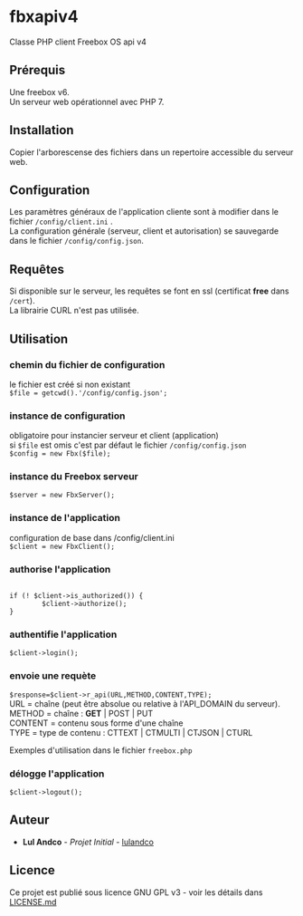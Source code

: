 # fbxapiv4
Classe PHP client Freebox OS api v4  

## Prérequis
Une freebox v6.  
Un serveur web opérationnel avec PHP 7.  

## Installation
Copier l'arborescense des fichiers dans un repertoire accessible du serveur web.  

## Configuration
Les paramètres généraux de l'application cliente sont à modifier dans le fichier ```/config/client.ini``` .  
La configuration générale (serveur, client et autorisation) se sauvegarde dans le fichier ```/config/config.json```.  

## Requêtes
Si disponible sur le serveur, les requêtes se font en ssl (certificat **free** dans ```/cert```).  
La librairie CURL n'est pas utilisée.   

## Utilisation

### chemin du fichier de configuration
le fichier est créé si non existant  
```$file = getcwd().'/config/config.json';```

### instance de configuration
obligatoire pour instancier serveur et client (application)  
si ```$file``` est omis c'est par défaut le fichier ```/config/config.json```  
```$config = new Fbx($file);```

### instance du Freebox serveur
```$server = new FbxServer();```

### instance de l'application
configuration de base dans /config/client.ini  
```$client = new FbxClient();```

### authorise l'application
```$client->is_authorized();

if (! $client->is_authorized()) {
        $client->authorize();
}
```
### authentifie l'application
```$client->login();```

### envoie une requète
```$response=$client->r_api(URL,METHOD,CONTENT,TYPE);```  
URL = chaîne (peut être absolue ou relative à l'API_DOMAIN du serveur).  
METHOD = chaîne : **GET** | POST | PUT   
CONTENT = contenu sous forme d'une chaîne  
TYPE = type de contenu : CTTEXT | CTMULTI | CTJSON | CTURL  

Exemples d'utilisation dans le fichier ```freebox.php```  

### délogge l'application
```$client->logout();```  

## Auteur
* **Lul Andco** - *Projet Initial* - [lulandco](https://github.com/lulandco)  

## Licence
Ce projet est publié sous licence GNU GPL v3 - voir les détails dans [LICENSE.md](LICENSE.md)  
